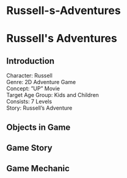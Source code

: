 # Russell-s-Adventures
<h1>Russell's Adventures</h1>
<h2>Introduction</h2>
Character: Russell <br>
Genre: 2D Adventure Game <br>
Concept:  ”UP” Movie <br>
Target Age Group: Kids and Children <br>
Consists: 7 Levels <br>
Story: Russell’s Adventure <br>

<h2>Objects in Game</h2>
<h2>Game Story</h2>
<h2>Game Mechanic</h2>
